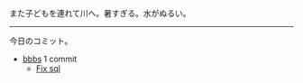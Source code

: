 また子どもを連れて川へ。暑すぎる。水がぬるい。

---

今日のコミット。

- [bbbs](https://github.com/bouzuya/bbbs) 1 commit
  - [Fix sql](https://github.com/bouzuya/bbbs/commit/459da4fcdbf00f6b5aeb443ec4b81a106b5eeff0)


